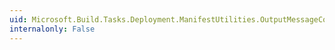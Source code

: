 ```yaml
---
uid: Microsoft.Build.Tasks.Deployment.ManifestUtilities.OutputMessageCollection.WarningCount
internalonly: False
---
```


